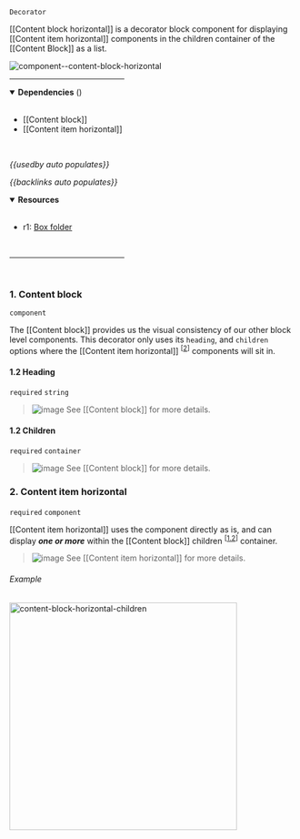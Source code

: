 `Decorator` <!-- category start --><!-- category end -->

[[Content block horizontal]] is a decorator block component for displaying
[[Content item horizontal]] components in the children container of the
[[Content Block]] as a list.

![component--content-block-horizontal](https://user-images.githubusercontent.com/3793636/138486851-4aaa2d46-bd57-4358-8fbf-3ef4d1cb25c2.jpg)

<hr width="40%" />

<!-- toc start open="true" depthStart="3" depthEnd="5" --><!-- toc end -->

<details open="true">
  <summary><strong>Dependencies</strong> (<!-- dependencyCount start --><!-- dependencyCount end -->)</summary><br />

- [[Content block]]
- [[Content item horizontal]]

<br />
</details>

<!-- usedby start -->

_{{usedby auto populates}}_

<!-- usedby end -->

<!-- backlinks start -->

_{{backlinks auto populates}}_

<!-- backlinks end -->

<a name="resources"></a>

<details open="true">
  <summary><strong>Resources</strong></summary><br />

- r1: [Box folder](https://ibm.ent.box.com/folder/112271053028)

<br />
</details>

<hr width="40%" />

<br />

### 1. Content block

`component`

The [[Content block]] provides us the visual consistency of our other block
level components. This decorator only uses its `heading`, and `children` options
where the [[Content item horizontal]]
<sup>[[2](#2-content-item-horizontal)]</sup> components will sit in.

#### 1.2 Heading

`required` `string`

> ![image](https://user-images.githubusercontent.com/3793636/117873919-f6faba80-b265-11eb-81a5-039bdcd822e8.png)
> See [[Content block]] for more details.

#### 1.2 Children

`required` `container`

> ![image](https://user-images.githubusercontent.com/3793636/117873919-f6faba80-b265-11eb-81a5-039bdcd822e8.png)
> See [[Content block]] for more details.

### 2. Content item horizontal

`required` `component`

[[Content item horizontal]] uses the component directly as is, and can display
**_one or more_** within the [[Content block]] children
<sup>[[1.2](#12-children)]</sup> container.

> ![image](https://user-images.githubusercontent.com/3793636/117873919-f6faba80-b265-11eb-81a5-039bdcd822e8.png)
> See [[Content item horizontal]] for more details.

###### Example

<img src="https://user-images.githubusercontent.com/3793636/138485114-0f9578da-daea-4b94-99dc-d3e62b3a52ec.gif" width="400px" alt="content-block-horizontal-children" />
